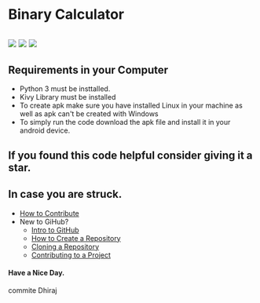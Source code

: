 # Binary Calculator
![](https://img.shields.io/twitter/follow/IamAbir82?color=Black&label=Abir%20Bhattacharya&logo=Twitter&logoColor=Blue&style=flat-square)
![](https://img.shields.io/github/forks/abirbhattacharya82/Binary-Calculator?color=green&label=Forks&logo=github&logoColor=white&style=plastic)
![](https://img.shields.io/github/stars/abirbhattacharya82/Binary-Calculator?color=green&label=Stars&logo=github&logoColor=white&style=plastic)
![]()
![]()
-------------------
## Requirements in your Computer
* Python 3 must be insttalled.
* Kivy Library must be installed
* To create apk make sure you have installed Linux in your machine as well as apk can't be created with Windows
* To simply run the code download the apk file and install it in your android device.
## If you found this code helpful consider giving it a  star.
## In case you are struck.
* [How to Contribute](how_to_contribute.md)
* New to GiHub?
  * [Intro to GitHub](https://youtu.be/wTTek8P2VB4)
  * [How to Create a Repository](https://youtu.be/o6T5F7-SOAo)
  * [Cloning a Repository](https://youtu.be/oYselL5G280)
  * [Contributing to a Project](https://youtu.be/4vq07q7g2xE)
#### Have a Nice Day.
commite Dhiraj

